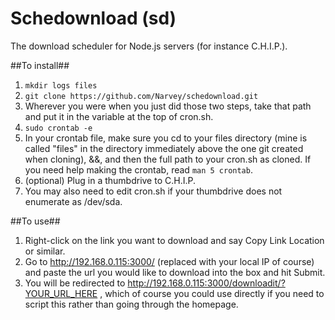 # Schedownload (sd) #

The download scheduler for Node.js servers (for instance C.H.I.P.).

##To install##

1. `mkdir logs files`
1. `git clone https://github.com/Narvey/schedownload.git`
1. Wherever you were when you just did those two steps, take that path and put it in the variable at the top of cron.sh.
2. `sudo crontab -e`
3. In your crontab file, make sure you cd to your files directory (mine is called "files" in the directory immediately above the one git created when cloning), &&, and then the full path to your cron.sh as cloned. If you need help making the crontab, read `man 5 crontab`.
6. (optional) Plug in a thumbdrive to C.H.I.P. 
7. You may also need to edit cron.sh if your thumbdrive does not enumerate as /dev/sda.

##To use##

1. Right-click on the link you want to download and say Copy Link Location or similar.
2. Go to http://192.168.0.115:3000/ (replaced with your local IP of course) and paste the url you would like to download into the box and hit Submit.
3. You will be redirected to http://192.168.0.115:3000/downloadit/?YOUR_URL_HERE , which of course you could use directly if you need to script this rather than going through the homepage.

